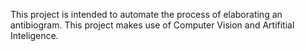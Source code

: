 This project is intended to automate the process of elaborating an antibiogram. This project makes use of Computer Vision and Artifitial Inteligence.
